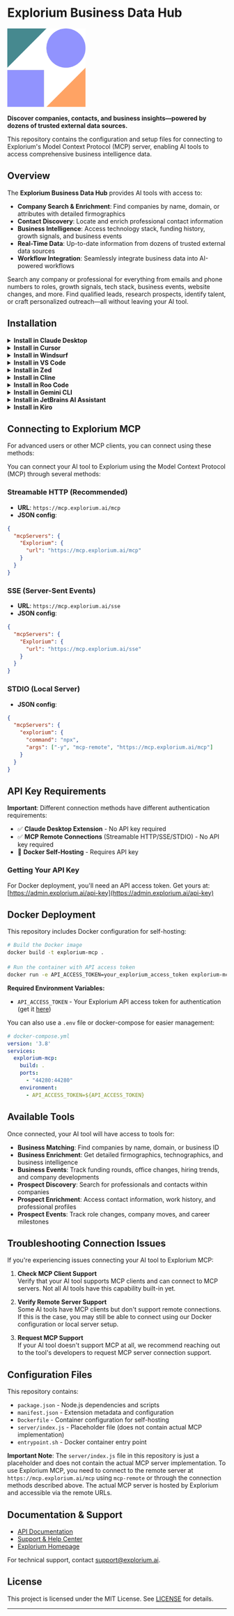 # Explorium Business Data Hub

<img src="logo.png" alt="Explorium Logo" width="180">

**Discover companies, contacts, and business insights—powered by dozens of trusted external data sources.**

This repository contains the configuration and setup files for connecting to Explorium's Model Context Protocol (MCP) server, enabling AI tools to access comprehensive business intelligence data.

## Overview

The **Explorium Business Data Hub** provides AI tools with access to:

- **Company Search & Enrichment**: Find companies by name, domain, or attributes with detailed firmographics
- **Contact Discovery**: Locate and enrich professional contact information  
- **Business Intelligence**: Access technology stack, funding history, growth signals, and business events
- **Real-Time Data**: Up-to-date information from dozens of trusted external data sources
- **Workflow Integration**: Seamlessly integrate business data into AI-powered workflows

Search any company or professional for everything from emails and phone numbers to roles, growth signals, tech stack, business events, website changes, and more. Find qualified leads, research prospects, identify talent, or craft personalized outreach—all without leaving your AI tool.

## Installation

<details>
<summary><b>Install in Claude Desktop</b></summary>

#### Remote Server Connection

Open Claude Desktop and navigate to Settings > Extensions > Add Custom Extension. Enter the name as `Explorium` and the remote MCP server URL as `https://mcp.explorium.ai/mcp`.

#### Local Server Connection

Open Claude Desktop developer settings and edit your `claude_desktop_config.json` file to add the following configuration. See [Claude Desktop MCP docs](https://modelcontextprotocol.io/quickstart/user) for more info.

```json
{
  "mcpServers": {
    "explorium": {
      "command": "npx",
      "args": ["-y", "mcp-remote", "https://mcp.explorium.ai/mcp"]
    }
  }
}
```

</details>

<details>
<summary><b>Install in Cursor</b></summary>

Go to: `Settings` -> `Cursor Settings` -> `MCP` -> `Add new global MCP server`

Pasting the following configuration into your Cursor `~/.cursor/mcp.json` file is the recommended approach. You may also install in a specific project by creating `.cursor/mcp.json` in your project folder. See [Cursor MCP docs](https://docs.cursor.com/context/model-context-protocol) for more info.

#### Cursor Remote Server Connection

```json
{
  "mcpServers": {
    "explorium": {
      "url": "https://mcp.explorium.ai/mcp"
    }
  }
}
```

#### Cursor Local Server Connection

```json
{
  "mcpServers": {
    "explorium": {
      "command": "npx",
      "args": ["-y", "mcp-remote", "https://mcp.explorium.ai/mcp"]
    }
  }
}
```

</details>

<details>
<summary><b>Install in Windsurf</b></summary>

Add this to your Windsurf MCP config file. See [Windsurf MCP docs](https://docs.windsurf.com/windsurf/cascade/mcp) for more info.

#### Windsurf Remote Server Connection

```json
{
  "mcpServers": {
    "explorium": {
      "serverUrl": "https://mcp.explorium.ai/mcp"
    }
  }
}
```

#### Windsurf Local Server Connection

```json
{
  "mcpServers": {
    "explorium": {
      "command": "npx",
      "args": ["-y", "mcp-remote", "https://mcp.explorium.ai/mcp"]
    }
  }
}
```

</details>

<details>
<summary><b>Install in VS Code</b></summary>

Add this to your VS Code MCP config file. See [VS Code MCP docs](https://code.visualstudio.com/docs/copilot/chat/mcp-servers) for more info.

#### VS Code Remote Server Connection

```json
"mcp": {
  "servers": {
    "explorium": {
      "type": "http",
      "url": "https://mcp.explorium.ai/mcp"
    }
  }
}
```

#### VS Code Local Server Connection

```json
"mcp": {
  "servers": {
    "explorium": {
      "type": "stdio",
      "command": "npx",
      "args": ["-y", "mcp-remote", "https://mcp.explorium.ai/mcp"]
    }
  }
}
```

</details>

<details>
<summary><b>Install in Zed</b></summary>

It can be installed via [Zed Extensions](https://zed.dev/extensions?query=Explorium) or you can add this to your Zed `settings.json`. See [Zed Context Server docs](https://zed.dev/docs/assistant/context-servers) for more info.

```json
{
  "context_servers": {
    "Explorium": {
      "command": {
        "path": "npx",
        "args": ["-y", "mcp-remote", "https://mcp.explorium.ai/mcp"]
      },
      "settings": {}
    }
  }
}
```

</details>

<details>
<summary><b>Install in Cline</b></summary>

You can easily install Explorium through the [Cline MCP Server Marketplace](https://cline.bot/mcp-marketplace) by following these instructions:

1. Open **Cline**.
2. Click the hamburger menu icon (☰) to enter the **MCP Servers** section.
3. Use the search bar within the **Marketplace** tab to find _Explorium_.
4. Click the **Install** button.

</details>



<details>
<summary><b>Install in Roo Code</b></summary>

Add this to your Roo Code MCP configuration file. See [Roo Code MCP docs](https://docs.roocode.com/features/mcp/using-mcp-in-roo) for more info.

#### Roo Code Remote Server Connection

```json
{
  "mcpServers": {
    "explorium": {
      "type": "streamable-http",
      "url": "https://mcp.explorium.ai/mcp"
    }
  }
}
```

#### Roo Code Local Server Connection

```json
{
  "mcpServers": {
    "explorium": {
      "command": "npx",
      "args": ["-y", "mcp-remote", "https://mcp.explorium.ai/mcp"]
    }
  }
}
```

</details>

<details>
<summary><b>Install in Gemini CLI</b></summary>

See [Gemini CLI Configuration](https://google-gemini.github.io/gemini-cli/docs/tools/mcp-server.html) for details.

1. Open the Gemini CLI settings file. The location is `~/.gemini/settings.json` (where `~` is your home directory).
2. Add the following to the `mcpServers` object in your `settings.json` file:

```json
{
  "mcpServers": {
    "explorium": {
      "httpUrl": "https://mcp.explorium.ai/mcp"
    }
  }
}
```

Or, for a local server:

```json
{
  "mcpServers": {
    "explorium": {
      "command": "npx",
      "args": ["-y", "mcp-remote", "https://mcp.explorium.ai/mcp"]
    }
  }
}
```

If the `mcpServers` object does not exist, create it.

</details>



<details>
<summary><b>Install in JetBrains AI Assistant</b></summary>

See [JetBrains AI Assistant Documentation](https://www.jetbrains.com/help/ai-assistant/configure-an-mcp-server.html) for more details.

1. In JetBrains IDEs go to `Settings` -> `Tools` -> `AI Assistant` -> `Model Context Protocol (MCP)`
2. Click `+ Add`.
3. Click on `Command` in the top-left corner of the dialog and select the As JSON option from the list
4. Add this configuration and click `OK`

```json
{
  "mcpServers": {
    "explorium": {
      "command": "npx",
      "args": ["-y", "mcp-remote", "https://mcp.explorium.ai/mcp"]
    }
  }
}
```

5. Click `Apply` to save changes.
6. The same way explorium could be added for JetBrains Junie in `Settings` -> `Tools` -> `Junie` -> `MCP Settings`

</details>

<details>
<summary><b>Install in Kiro</b></summary>

See [Kiro Model Context Protocol Documentation](https://kiro.dev/docs/mcp/configuration/) for details.

1. Navigate `Kiro` > `MCP Servers`
2. Add a new MCP server by clicking the `+ Add` button.
3. Paste the configuration given below:

```json
{
  "mcpServers": {
    "Explorium": {
      "command": "npx",
      "args": ["-y", "mcp-remote", "https://mcp.explorium.ai/mcp"],
      "env": {},
      "disabled": false,
      "autoApprove": []
    }
  }
}
```

4. Click `Save` to apply the changes.

</details>



## Connecting to Explorium MCP

For advanced users or other MCP clients, you can connect using these methods:

You can connect your AI tool to Explorium using the Model Context Protocol (MCP) through several methods:

### Streamable HTTP (Recommended)

- **URL**: `https://mcp.explorium.ai/mcp`
- **JSON config**:
```json
{
  "mcpServers": {
    "Explorium": {
      "url": "https://mcp.explorium.ai/mcp"
    }
  }
}
```

### SSE (Server-Sent Events)

- **URL**: `https://mcp.explorium.ai/sse`
- **JSON config**:
```json
{
  "mcpServers": {
    "Explorium": {
      "url": "https://mcp.explorium.ai/sse"
    }
  }
}
```

### STDIO (Local Server)

- **JSON config**:
```json
{
  "mcpServers": {
    "explorium": {
      "command": "npx",
      "args": ["-y", "mcp-remote", "https://mcp.explorium.ai/mcp"]
    }
  }
}
```

## API Key Requirements

**Important**: Different connection methods have different authentication requirements:

- ✅ **Claude Desktop Extension** - No API key required
- ✅ **MCP Remote Connections** (Streamable HTTP/SSE/STDIO) - No API key required  
- 🔑 **Docker Self-Hosting** - Requires API key

### Getting Your API Key

For Docker deployment, you'll need an API access token. Get yours at: [https://admin.explorium.ai/api-key](https://admin.explorium.ai/api-key)

## Docker Deployment

This repository includes Docker configuration for self-hosting:

```bash
# Build the Docker image
docker build -t explorium-mcp .

# Run the container with API access token
docker run -e API_ACCESS_TOKEN=your_explorium_access_token explorium-mcp
```

**Required Environment Variables:**
- `API_ACCESS_TOKEN` - Your Explorium API access token for authentication (get it [here](https://admin.explorium.ai/api-key))

You can also use a `.env` file or docker-compose for easier management:

```yaml
# docker-compose.yml
version: '3.8'
services:
  explorium-mcp:
    build: .
    ports:
      - "44280:44280"
    environment:
      - API_ACCESS_TOKEN=${API_ACCESS_TOKEN}
```

## Available Tools

Once connected, your AI tool will have access to tools for:

- **Business Matching**: Find companies by name, domain, or business ID
- **Business Enrichment**: Get detailed firmographics, technographics, and business intelligence
- **Business Events**: Track funding rounds, office changes, hiring trends, and company developments
- **Prospect Discovery**: Search for professionals and contacts within companies
- **Prospect Enrichment**: Access contact information, work history, and professional profiles
- **Prospect Events**: Track role changes, company moves, and career milestones


## Troubleshooting Connection Issues

If you're experiencing issues connecting your AI tool to Explorium MCP:

1. **Check MCP Client Support**  
   Verify that your AI tool supports MCP clients and can connect to MCP servers. Not all AI tools have this capability built-in yet.

2. **Verify Remote Server Support**  
   Some AI tools have MCP clients but don't support remote connections. If this is the case, you may still be able to connect using our Docker configuration or local server setup.

3. **Request MCP Support**  
   If your AI tool doesn't support MCP at all, we recommend reaching out to the tool's developers to request MCP server connection support.

## Configuration Files

This repository contains:

- `package.json` - Node.js dependencies and scripts
- `manifest.json` - Extension metadata and configuration
- `Dockerfile` - Container configuration for self-hosting
- `server/index.js` - Placeholder file (does not contain actual MCP implementation)
- `entrypoint.sh` - Docker container entry point

**Important Note**: The `server/index.js` file in this repository is just a placeholder and does not contain the actual MCP server implementation. To use Explorium MCP, you need to connect to the remote server at `https://mcp.explorium.ai/mcp` using `mcp-remote` or through the connection methods described above. The actual MCP server is hosted by Explorium and accessible via the remote URLs.

## Documentation & Support

- [API Documentation](https://developers.explorium.ai/reference/agentsource-mcp)
- [Support & Help Center](https://developers.explorium.ai/reference/support-help-center)
- [Explorium Homepage](https://www.explorium.ai/mcp/)

For technical support, contact [support@explorium.ai](mailto:support@explorium.ai).



## License

This project is licensed under the MIT License. See [LICENSE](LICENSE) for details.

---